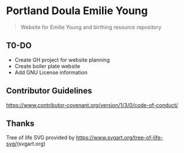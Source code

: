 # Portland Doula Emilie Young

> Website for Emilie Young and birthing resource repository

## T0-DO

- Create GH project for website planning
- Create boiler plate website
- Add GNU License information

## Contributor Guidelines

https://www.contributor-covenant.org/version/1/3/0/code-of-conduct/

## Thanks

Tree of life SVG provided by <https://www.svgart.org/tree-of-life-svg/>(svgart.org)
